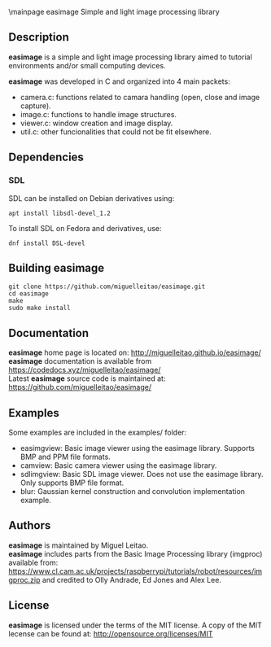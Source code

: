 \mainpage easimage
Simple and light image processing library

## Description
**easimage** is a simple and light image processing library aimed to tutorial environments and/or
small computing devices.

**easimage** was developed in C and organized into 4 main packets:

* camera.c: functions related to camara handling (open, close and image capture).
* image.c:  functions to handle image structures.
* viewer.c: window creation and image display.
* util.c:   other funcionalities that could not be fit elsewhere.

## Dependencies 

### SDL
SDL can be installed on Debian derivatives using:

    apt install libsdl-devel_1.2

To install SDL on Fedora and derivatives, use:

    dnf install DSL-devel

## Building **easimage**

    git clone https://github.com/miguelleitao/easimage.git
    cd easimage
    make
    sudo make install

## Documentation
**easimage** home page is located on: http://miguelleitao.github.io/easimage/  
**easimage** documentation is available from https://codedocs.xyz/miguelleitao/easimage/  
Latest **easimage** source code is maintained at: https://github.com/miguelleitao/easimage/

## Examples
Some examples are included in the examples/ folder:
* easimgview:    Basic image viewer using the easimage library. Supports BMP and PPM file formats.
* camview:       Basic camera viewer using the easimage library.
* sdlimgview:    Basic SDL image viewer. Does not use the easimage library. Only supports BMP file format.
* blur:          Gaussian kernel construction and convolution implementation example.

## Authors
**easimage** is maintained by Miguel Leitao.  
**easimage** includes parts from the Basic Image Processing library (imgproc) available from:
https://www.cl.cam.ac.uk/projects/raspberrypi/tutorials/robot/resources/imgproc.zip
and credited to Olly Andrade, Ed Jones and Alex Lee.

## License
**easimage** is licensed under the terms of the MIT license.
A copy of the MIT lecense can be found at:
http://opensource.org/licenses/MIT

